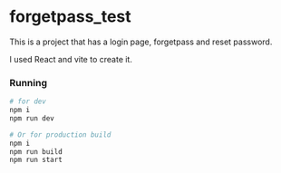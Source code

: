 # forgetpass_test
This is a project that has a login page, forgetpass and reset password.

I used React and vite to create it.


### Running
```sh
# for dev 
npm i 
npm run dev 

# Or for production build
npm i 
npm run build
npm run start
```
